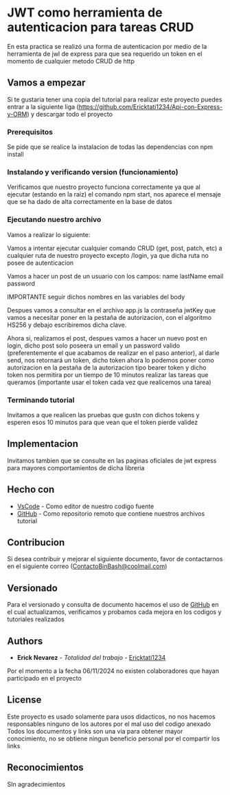 # JWT como herramienta de autenticacion para tareas CRUD

En esta practica se realizó una forma de autenticacion por medio de la herramienta de jwl de express para que sea requerido un token en el momento de cualquier metodo CRUD de http

## Vamos a empezar

Si te gustaria tener una copia del tutorial para realizar este proyecto puedes entrar a la siguiente liga (https://github.com/Ericktati1234/Api-con-Express-y-ORM)
y descargar todo el proyecto

### Prerequisitos

Se pide que se realice la instalacion de todas las dependencias con npm install

### Instalando y verificando version (funcionamiento)

Verificamos que nuestro proyecto funciona correctamente ya que al ejecutar (estando en la raiz) el comando npm start, nos aparece el mensaje que se ha dado de alta correctamente en la base de datos

### Ejecutando nuestro archivo

Vamos a realizar lo siguiente:

Vamos a intentar ejecutar cualquier comando CRUD (get, post, patch, etc) a cualquier ruta de nuestro proyecto excepto /login, ya que dicha ruta no posee de autenticacion

Vamos a hacer un post de un usuario con los campos:
    name
    lastName
    email
    password

IMPORTANTE seguir dichos nombres en las variables del body

Despues vamos a consultar en el archivo app.js la contraseña jwtKey que vamos a necesitar poner en la pestaña de autorizacion, con el algoritmo HS256 y debajo escribiremos dicha clave.

Ahora si, realizamos el post, despues vamos a hacer un nuevo post en login, dicho post solo poseera un email y un password valido (preferentemente el que acabamos de realizar en el paso anterior), al darle send, nos retornará un token, dicho token ahora lo podemos poner como autorizacion en la pestaña de la autorizacion tipo bearer token y dicho token nos permitira por un tiempo de 10 minutos realizar las tareas que queramos (importante usar el token cada vez que realicemos una tarea)

### Terminando tutorial

Invitamos a que realicen las pruebas que gustn con dichos tokens y esperen esos 10 minutos para que vean que el token pierde validez

## Implementacion

Invitamos tambien que se consulte en las paginas oficiales de jwt express para mayores comportamientos de dicha libreria

## Hecho con

* [VsCode](https://code.visualstudio.com) - Como editor de nuestro codigo fuente
* [GitHub](https://github.com) - Como repositorio remoto que contiene nuestros archivos tutorial

## Contribucion

Si desea contribuir y mejorar el siguiente documento, favor de contactarnos en el siguiente correo (ContactoBinBash@coolmail.com)

## Versionado

Para el versionado y consulta de documento hacemos el uso de [GitHub](https://github.com) en el cual actualizamos, verificamos y probamos 
cada mejora en los codigos y tutoriales realizados

## Authors

* **Erick Nevarez** - *Totalidad del trabajo* - [Ericktati1234](https://github.com/Ericktati1234)

Por el momento a la fecha 06/11/2024 no existen colaboradores que hayan participado en el proyecto

## License

Este proyecto es usado solamente para usos didacticos, no nos hacemos responsables ninguno de los autores por el mal uso del codigo anexado
Todos los documentos y links son una via para obtener mayor conocimiento, no se obtiene ningun beneficio personal por el compartir los links

## Reconocimientos

SIn agradecimientos

